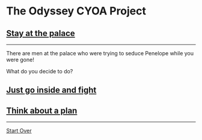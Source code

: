 # The Odyssey CYOA Project
## [Stay at the palace](fight.md)
---
There are men at the palace who were trying to seduce Penelope while you were gone!

What do you decide to do?
## [Just go inside and fight](fight-with-sword.md)
## [Think about a plan](go-invisible.md)
---
[Start Over](../ithaca.md)
